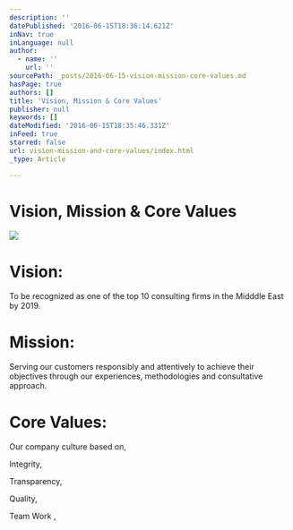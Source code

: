 ```yaml
---
description: ''
datePublished: '2016-06-15T18:36:14.621Z'
inNav: true
inLanguage: null
author:
  - name: ''
    url: ''
sourcePath: _posts/2016-06-15-vision-mission-core-values.md
hasPage: true
authors: []
title: 'Vision, Mission & Core Values'
publisher: null
keywords: []
dateModified: '2016-06-15T18:35:46.331Z'
inFeed: true
starred: false
url: vision-mission-and-core-values/index.html
_type: Article

---
```

# Vision, Mission & Core Values
![](https://the-grid-user-content.s3-us-west-2.amazonaws.com/ac0d2a6f-1b1d-48f9-9d49-76c32871d7f4.jpg)

# Vision:

To be recognized as one of the top 10 consulting firms in the Midddle East by 2019\.

# Mission:

Serving our customers responsibly and attentively to achieve their objectives through our experiences, methodologies and consultative approach.

# Core Values:

Our company culture based on,

Integrity,

Transparency,

Quality,

Team Work ,